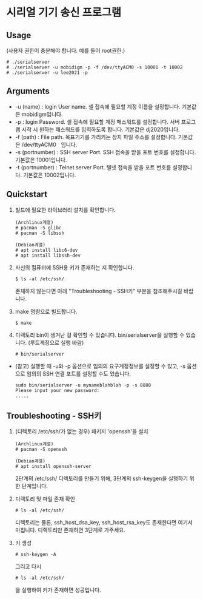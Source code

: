 # 시리얼 기기 송신 프로그램

## Usage

(사용자 권한이 충분해야 합니다. 예를 들어 root권한.)
```
# ./serialserver
# ./serialserver -u mobidigm -p -f /dev/ttyACM0 -s 10001 -t 10002
# ./serialserver -u lee2021 -p
```

## Arguments

* -u (name) : login User name. 셸 접속에 필요할 계정 이름을 설정합니다. 기본값은 mobidigm입니다.
* -p : login Password. 셸 접속에 필요할 계정 패스워드를 설정합니다. 서버 프로그램 시작 시 원하는 패스워드를 입력하도록 합니다. 기본값은 dj2020입니다.
* -f (path) : File path. 목표기기를 가리키는 장치 파일 주소를 설정합니다. 기본값은 /dev/ttyACM0ᅟ입니다.
* -s (portnumber) : SSH server Port. SSH 접속을 받을 포트 번호를 설정합니다. 기본값은 10001입니다.
* -t (portnumber) : Telnet server Port. 텔넷 접속을 받을 포트 번호를 설정합니다. 기본값은 10002입니다.

## Quickstart

1. 빌드에 필요한 라이브러리 설치를 확인합니다.
    ```
    (Archlinux계열)
    # pacman -S glibc
    # pacman -S libssh
    ```
    ```
    (Debian계열)
    # apt install libc6-dev
    # apt install libssh-dev
    ```

1. 자신의 컴퓨터에 SSH용 키가 존재하는 지 확인합니다.
    ```
    $ ls -al /etc/ssh/
    ```
    존재하지 않는다면 아래 "Troubleshooting - SSH키" 부분을 참조해주시길 바랍니다.

1. make 명령으로 빌드합니다.
    ```
    $ make
    ```

1. 디렉토리 bin이 생겨난 걸 확인할 수 있습니다. bin/serialserver을 실행할 수 있습니다. (루트계정으로 실행 바람)
    ```
    # bin/serialserver
    ```
    
* (참고) 실행할 때 -u와 -p 옵션으로 임의의 요구계정정보를 설정할 수 있고, -s 옵션으로 임의의 SSH 연결 포트를 설정할 수도 있습니다.
    ```
    sudo bin/serialserver -u mynameblahblah -p -s 8880
    Please input your new password:
    .....
    ```

## Troubleshooting - SSH키

1. (디렉토리 /etc/ssh/가 없는 경우) 패키지 'openssh'을 설치
    ```
    (Archlinux계열)
    # pacman -S openssh
    ```
    ```
    (Debian계열)
    # apt install openssh-server
    ```
    2단계의 /etc/ssh/ 디렉토리를 만들기 위해, 3단계의 ssh-keygen을 실행하기 위한 단계입니다.

2. 디렉토리 및 파일 존재 확인
    ```
    # ls -al /etc/ssh/
    ```
    디렉토리는 물론, ssh_host_dsa_key, ssh_host_rsa_key도 존재한다면 여기서 마칩니다.
    디렉토리만 존재하면 3단계로 가주세요.

3. 키 생성
    ```
    # ssh-keygen -A
    ```
    그리고 다시 
    ```
    # ls -al /etc/ssh/
    ```
    을 실행하여 키가 존재하면 성공입니다.
